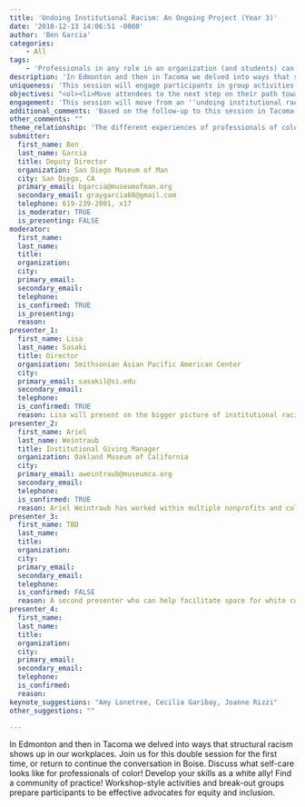 ```yaml
---
title: 'Undoing Institutional Racism: An Ongoing Project (Year 3)'
date: '2018-12-13 14:06:51 -0000'
author: 'Ben Garcia'
categories:
    - All
tags:
    - 'Professionals in any role in an organization (and students) can apply the content of this session to their sphere of influence.'
description: 'In Edmonton and then in Tacoma we delved into ways that structural racism shows up in our workplaces. Join us for this double session for the first time, or return to continue the conversation in Boise.  Discuss what self-care looks like for professionals of color! Develop your skills as a white ally! Find a community of practice! Workshop-style activities and break-out groups prepare participants to be effective advocates for equity and inclusion. '
uniqueness: 'This session will engage participants in group activities and discussions aimed at equipping them with tools to undo aspects of institutional racism in museums.'
objectives: "<ol><li>Move attendees to the next step on their path toward embodying equity and inclusion. Attendees will leave with action items geared at their sphere of influence.</li><li>Update understanding of core concepts related to racial and ethnic inequity in museums and the broader culture.</li><li>Define what being a white ally and responsible gatekeeper looks like, and what self-care for professionals of color requires, in museums.</li></ul> "
engagement: 'This session will move from an ''undoing institutional racism 101'' overview focused on one key concept, to activities in break-out groups that allow for frank discussion. White allies and people of color will have opportunities to share their questions/impressions/experiences separately and then come together for a broader conversation.'
additional_comments: 'Based on the follow-up to this session in Tacoma that was convened informally the following morning, we are proposing a double session. The overwhelming response from participants was that more time was required!'
other_comments: ""
theme_relationship: 'The different experiences of professionals of color versus those of white professionals in museums have a debilitating effect on our work environments. This session will work to frame the undoing of institutional racism as a united effort where all staff and stakeholders can work together to ensure more equitable museums in the future.'
submitter:
  first_name: Ben
  last_name: Garcia
  title: Deputy Director
  organization: San Diego Museum of Man
  city: San Diego, CA
  primary_email: bgarcia@museumofman.org
  secondary_email: graygarcia68@gmail.com
  telephone: 619-239-2001, x17
  is_moderator: TRUE
  is_presenting: FALSE
moderator:
  first_name:
  last_name:
  title:
  organization:
  city:
  primary_email:
  secondary_email:
  telephone:
  is_confirmed: TRUE
  is_presenting:
  reason:
presenter_1:
  first_name: Lisa
  last_name: Sasaki
  title: Director
  organization: Smithsonian Asian Pacific American Center
  city:
  primary_email: sasakil@si.edu
  secondary_email:
  telephone:
  is_confirmed: TRUE
  reason: Lisa will present on the bigger picture of institutional racism in museums from the perspective of someone who has worked in culturally specific and majority culture museums for twenty years. She will also help facilitate space for colleagues of color.
presenter_2:
  first_name: Ariel
  last_name: Weintraub
  title: Institutional Giving Manager
  organization: Oakland Museum of California
  city:
  primary_email: aweintraub@museumca.org
  secondary_email:
  telephone:
  is_confirmed: TRUE
  reason: Ariel Weintraub has worked within multiple nonprofits and cultural institutions making efforts to undo institutional racism for over 15 years. She has collaborated with colleagues of color to instigate actions and policies that move institutions toward unlearning racist patterns. She has committed to and spent significant personal time on learning about ending white supremacy for 25 years. During this session, she will listen to?colleagues of color and help facilitate space for white colleagues.
presenter_3:
  first_name: TBD
  last_name:
  title:
  organization:
  city:
  primary_email:
  secondary_email:
  telephone:
  is_confirmed: FALSE
  reason: A second presenter who can help facilitate space for white colleagues will be identified.
presenter_4:
  first_name:
  last_name:
  title:
  organization:
  city:
  primary_email:
  secondary_email:
  telephone:
  is_confirmed:
  reason:
keynote_suggestions: "Amy Lonetree, Cecilia Garibay, Joanne Rizzi"
other_suggestions: ""

---
```

In Edmonton and then in Tacoma we delved into ways that structural racism shows up in our workplaces. Join us for this double session for the first time, or return to continue the conversation in Boise.  Discuss what self-care looks like for professionals of color! Develop your skills as a white ally! Find a community of practice! Workshop-style activities and break-out groups prepare participants to be effective advocates for equity and inclusion.
